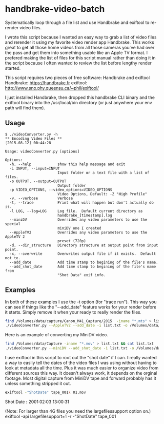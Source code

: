 # handbrake-video-batch
Systematically loop through a file list and use Handbrake and exiftool to re-render video files.

I wrote this script because I wanted an easy way to grab a list of video files and rerender it using my favorite video render app Handbrake.  This works great to get all those home videos from all those cameras you've had over the pass and get them into something usable like an Apple TV format.  I prefered making the list of files for this script manual rather than doing it in the script because I often wanted to review the list before lengthy render started.

This script requires two pieces of free software: Handbrake and exiftool
Handbrake: https://handbrake.fr
exiftool: http://www.sno.phy.queensu.ca/~phil/exiftool/

I just installed Handbrake, then dropped this handbrake CLI binary and the exiftool binary into the /usr/local/bin directory (or just anywhere your env path will find them).


## Usage
```
$ ./videoConverter.py -h
** Encoding Video Files **
[2015.08.12] 00:44:28

Usage: videoConverter.py [options]

Options:
  -h, --help            show this help message and exit
  -i INPUT, --input=INPUT
                        Input folder or a text file with a list of files.
  -o OUTPUT, --output=OUTPUT
                        Output folder
  -p VIDEO_OPTIONS, --video_options=VIDEO_OPTIONS
                        Video Options, Default: -Z "High Profile"
  -v, --verbose         Verbose
  -t, --trace           Print what will happen but don't actually do it.
  -l LOG, --log=LOG     Log file.  Default current directory as
                        handbrake_[timestamp].log
  --miniDV              Overrides any video parameters to use the special
                        miniDV one I created
  --AppleTV2            Overrides any video parameters to use the AppleTV 2
                        preset (720p)
  -d, --dir_structure   Directory structure at output point from input point.
  -x, --overwrite       Overwrites output file if it exists.  Default not to.
  --add_date            Add time stamp to begining of the file's name.
  --add_shot_date       Add time stamp to begining of the file's name from
                        "Shot Data" exif info.
  ```
  
## Examples
In both of these examples I use the -t option (for "trace run").  This way you can see if things like the "--add_date" feature works for your render before it starts.  Simply remove it when your ready to really render the files.
```sh
find /Volumes/data/capture/Canon_M41_Capture/2015  -iname "*.mts" > list.txt && cat list.txt
./videoConverter.py --AppleTV2 --add_date -i list.txt -o /Volumes/data/Video/Canon_M41_Converted/2015_mts -t
```

Here is an example of converting my MiniDV video.
```sh
find /Volumes/data/Capture -iname "*.mov" > list.txt && cat list.txt
./videoConverter.py --miniDV --add_shot_date -i list.txt -o /Volumes/data/rendered/Sony -t
```

I use exiftool in this script to root out the "shot date" if I can.  I really wanted a way to easily tell the dates of the video files I was using without having to look at metadata all the time.  Plus it was much easier to organize video from different sources this way.  It doesn't always work, it depends on the orginal footage.  Most digital capture from MiniDV tape and forward probably has it unless something stripped it out.

```sh
exiftool -"ShotDate" tape_001\ 01.mov
```
Shot Date                       : 2001:02:03 13:00:31


(Note: For larger than 4G files you need the largefilessupport option on.)
exiftool -api largefilesupport=1 -r -"ShotDate" tape_001
